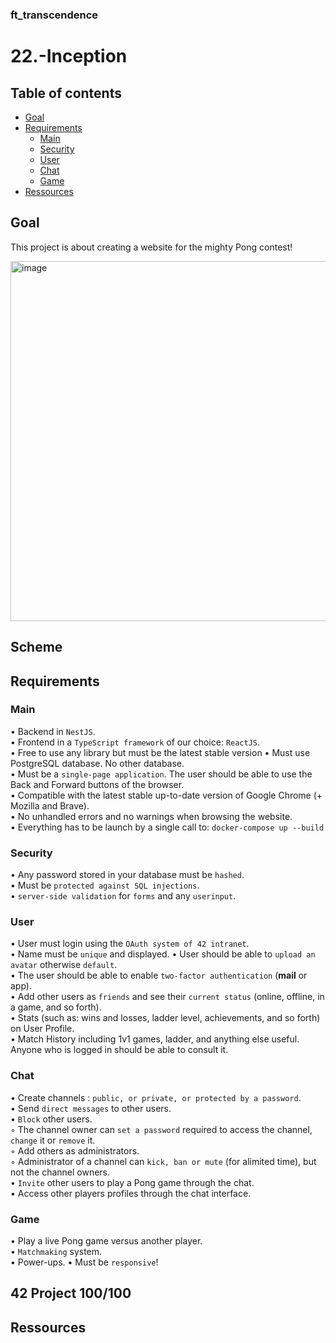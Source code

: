 ### ft_transcendence
# 22.-Inception

## Table of contents
* [Goal](#Goal)  
* [Requirements](#Requirements)
  * [Main](#main)
  * [Security](#Security)
  * [User](#User)
  * [Chat](#Chat)
  * [Game](#Game)
* [Ressources](#Ressources)

## Goal
This project is about creating a website for the mighty Pong contest!

<img width="576" alt="image" src="https://github.com/Abensett/24.-Ft_transcendence/assets/85625233/f2e80048-6223-4ed2-a38c-930273e81e62">

## Scheme

## Requirements
### Main
• Backend in `NestJS`.  
• Frontend in a `TypeScript framework` of our choice: `ReactJS`.  
• Free to use any library but must be the latest stable version
• Must use PostgreSQL database. No other database.  
• Must be a `single-page application`. The user should be able to use the Back and Forward buttons of the browser.  
• Compatible with the latest stable up-to-date version of Google Chrome (+ Mozilla and Brave).  
• No unhandled errors and no warnings when browsing the website.  
• Everything has to be launch by a single call to: `docker-compose up --build`

### Security
• Any password stored in your database must be `hashed`.  
• Must be `protected against SQL injections`.  
•  `server-side validation` for `forms` and any `userinput`.  

### User
• User must login using the `OAuth system of 42 intranet`.  
• Name must be `unique` and displayed. 
• User should be able to `upload an avatar` otherwise `default`.  
• The user should be able to enable `two-factor authentication` (**mail** or app).  
• Add other users as `friends` and see their `current status` (online, offline, in a game, and so forth).   
• Stats (such as: wins and losses, ladder level, achievements, and so forth) on User Profile.  
• Match History including 1v1 games, ladder, and anything else useful. Anyone who is logged in should be able to consult it.  

### Chat 
• Create channels : `public, or private, or protected by a password`.  
• Send `direct messages` to other users.  
• `Block` other users.  
◦ The channel owner can `set a password` required to access the channel, `change`
it or `remove` it.  
◦ Add others as administrators.  
◦ Administrator of a channel can `kick, ban or mute` (for alimited time), but not the channel owners.  
• `Invite` other users to play a Pong game through the chat.  
• Access other players profiles through the chat interface.  

### Game
• Play a live Pong game versus another player.  
• `Matchmaking` system.  
• Power-ups. 
• Must be `responsive`!  
 

## 42 Project 100/100

## Ressources 
